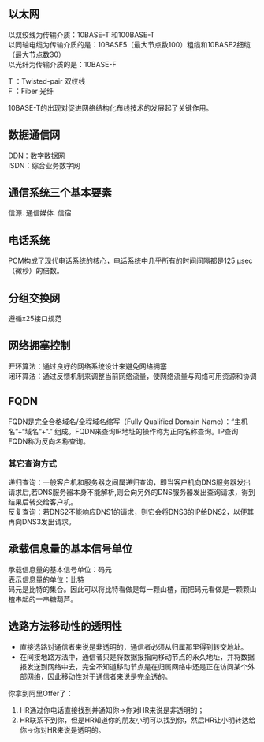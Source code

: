 ## 以太网
以双绞线为传输介质：10BASE-T 和100BASE-T  
以同轴电缆为传输介质的是：10BASE5（最大节点数100）粗缆和10BASE2细缆（最大节点数30）  
以光纤为传输介质的是：10BASE-F

T ：Twisted-pair 双绞线  
F ：Fiber 光纤 

10BASE-T的出现对促进网络结构化布线技术的发展起了关键作用。

## 数据通信网
DDN：数字数据网  
ISDN：综合业务数字网

## 通信系统三个基本要素
信源. 通信媒体. 信宿

## 电话系统
PCM构成了现代电话系统的核心，电话系统中几乎所有的时间间隔都是125 μsec （微秒）的倍数。

## 分组交换网
遵循x25接口规范

## 网络拥塞控制
开环算法：通过良好的网络系统设计来避免网络拥塞  
闭环算法：通过反馈机制来调整当前网络流量，使网络流量与网络可用资源和协调

## FQDN
FQDN是完全合格域名/全程域名缩写（Fully Qualified Domain Name）：“主机名”+“域名”+“.”  组成。FQDN来查询IP地址的操作称为正向名称查询。IP查询FQDN称为反向名称查询。
### 其它查询方式
递归查询：一般客户机和服务器之间属递归查询，即当客户机向DNS服务器发出请求后,若DNS服务器本身不能解析,则会向另外的DNS服务器发出查询请求，得到结果后转交给客户机。  
反复查询：若DNS2不能响应DNS1的请求，则它会将DNS3的IP给DNS2，以便其再向DNS3发出请求。

## 承载信息量的基本信号单位
承载信息量的基本信号单位：码元  
表示信息量的单位：比特  
码元是比特的集合。因此可以将比特看做是每一颗山楂，而把码元看做是一颗颗山楂串起的一串糖葫芦。

## 选路方法移动性的透明性
- 直接选路对通信者来说是非透明的，通信者必须从归属那里得到转交地址。  
- 在间接地路方法中，通信者只是将数据报指向移动节点的永久地址，并将数据报发送到网络中去，完全不知道移动节点是在归属网络中还是正在访问某个外部网络，因此移动性对于通信者来说是完全透的。  

你拿到阿里Offer了：  
1. HR通过你电话直接找到并通知你→你对HR来说是非透明的；  
2. HR联系不到你，但是HR知道你的朋友小明可以找到你，然后HR让小明转达给你→你对HR来说是透明的。
